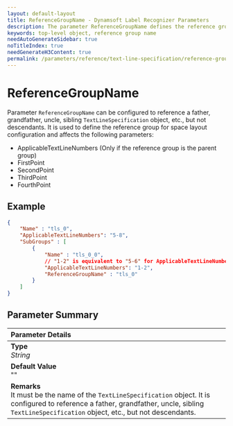 ```yaml
---
layout: default-layout
title: ReferenceGroupName - Dynamsoft Label Recognizer Parameters
description: The parameter ReferenceGroupName defines the reference group name of TextLineSpecification object.
keywords: top-level object, reference group name
needAutoGenerateSidebar: true
noTitleIndex: true
needGenerateH3Content: true
permalink: /parameters/reference/text-line-specification/reference-group-name.html
---
```


# ReferenceGroupName

Parameter `ReferenceGroupName` can be configured to reference a father, grandfather, uncle, sibling `TextLineSpecification` object, etc., but not descendants. It is used to define the reference group for space layout configuration and affects the following parameters:

- ApplicableTextLineNumbers (Only if the reference group is the parent group)
- FirstPoint
- SecondPoint
- ThirdPoint
- FourthPoint

## Example

```json
{
    "Name" : "tls_0",
    "ApplicableTextLineNumbers": "5-8",
    "SubGroups" : [
        {
            "Name" : "tls_0_0",
            // "1-2" is equivalent to "5-6" for ApplicableTextLineNumbers in the tls_0 group.
            "ApplicableTextLineNumbers": "1-2",
            "ReferenceGroupName" : "tls_0"
        }
    ]
}
```

## Parameter Summary

| Parameter Details |
| :----------------------------------- |
| **Type**<br>*String* |
| **Default Value**<br>"" |
| **Remarks**<br>It must be the name of the `TextLineSpecification` object. It is configured to reference a father, grandfather, uncle, sibling `TextLineSpecification` object, etc., but not descendants. |
